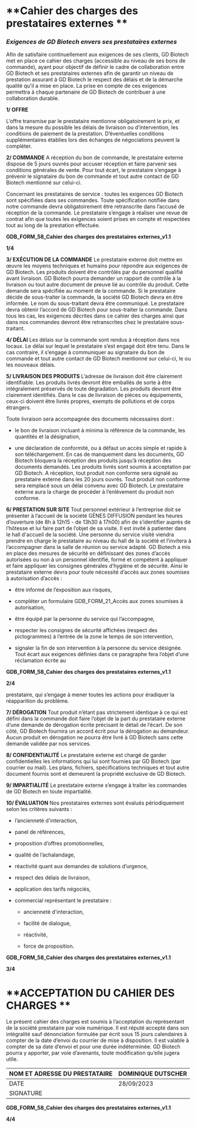 # **Cahier des charges des prestataires externes **
### **_Exigences de GD Biotech envers ses prestataires externes_**

Afin de satisfaire continuellement aux exigences de ses clients, GD Biotech met en place ce
cahier des charges (accessible au niveau de ses bons de commande), ayant pour objectif de
définir le cadre de collaboration entre GD Biotech et ses prestataires externes afin de garantir
un niveau de prestation assurant à GD Biotech le respect des délais et de la démarche qualité
qu’il a mise en place. La prise en compte de ces exigences permettra à chaque partenaire de
GD Biotech de contribuer à une collaboration durable.

**1/ OFFRE**

L’offre transmise par le prestataire mentionne obligatoirement le prix, et dans la mesure du
possible les délais de livraison ou d’intervention, les conditions de paiement de la prestation.
D’éventuelles conditions supplémentaires établies lors des échanges de négociations peuvent
la compléter.

**2/ COMMANDE**
A réception du bon de commande, le prestataire externe dispose de 5 jours ouvrés pour
accuser réception et faire parvenir ses conditions générales de vente. Pour tout écart, le
prestataire s’engage à prévenir le signataire du bon de commande et tout autre contact de
GD Biotech mentionné sur celui-ci.

Concernant les prestataires de service : toutes les exigences GD Biotech sont spécifiées dans
ses commandes. Toute spécification notifiée dans notre commande devra obligatoirement
être retranscrite dans l’accusé de réception de la commande.
Le prestataire s’engage à réaliser une revue de contrat afin que toutes les exigences soient
prises en compte et respectées tout au long de la prestation effectuée.

**GDB_FORM_58_Cahier des charges des prestataires externes_v1.1**

**1/4**

**3/ EXÉCUTION DE LA COMMANDE**
Le prestataire externe doit mettre en œuvre les moyens techniques et humains pour répondre
aux exigences de GD Biotech. Les produits doivent être contrôlés par du personnel qualifié
avant livraison. GD Biotech pourra demander un rapport de contrôle à la livraison ou tout autre
document de preuve lié au contrôle du produit. Cette demande sera spécifiée au moment de
la commande.
Si le prestataire décide de sous-traiter la commande, la société GD Biotech devra en être
informée. Le nom du sous-traitant devra être communiqué. Le prestataire devra obtenir
l’accord de GD Biotech pour sous-traiter la commande. Dans tous les cas, les exigences
décrites dans ce cahier des charges ainsi que dans nos commandes devront être retranscrites
chez le prestataire sous-traitant.

**4/ DÉLAI**
Les délais sur la commande sont rendus à réception dans nos locaux. Le délai sur lequel le
prestataire s’est engagé doit être tenu. Dans le cas contraire, il s’engage à communiquer au
signataire du bon de commande et tout autre contact de GD Biotech mentionné sur celui-ci,
le ou les nouveaux délais.

**5/ LIVRAISON DES PRODUITS**
L’adresse de livraison doit être clairement identifiable. Les produits livrés devront être
emballés de sorte à être intégralement préservés de toute dégradation. Les produits devront
être clairement identifiés.
Dans le cas de livraison de pièces ou équipements, ceux-ci doivent être livrés propres,
exempts de pollutions et de corps étrangers.

Toute livraison sera accompagnée des documents nécessaires dont :

   - le bon de livraison incluant à minima la référence de la commande, les quantités et la
désignation,

   - une déclaration de conformité, ou à défaut un accès simple et rapide à son
téléchargement.
En cas de manquement dans les documents, GD Biotech bloquera la réception des produits
jusqu’à réception des documents demandés.
Les produits livrés sont soumis à acceptation par GD Biotech. A réception, tout produit non
conforme sera signalé au prestataire externe dans les 20 jours ouvrés. Tout produit non
conforme sera remplacé sous un délai convenu avec GD Biotech. Le prestataire externe aura
la charge de procéder à l’enlèvement du produit non conforme.

**6/ PRESTATION SUR SITE**
Tout personnel extérieur à l’entreprise doit se présenter à l’accueil de la société GÈNES
DIFFUSION pendant les heures d’ouverture (de 8h à 12h15 - de 13h30 à 17h00) afin de
s’identifier auprès de l’hôtesse et lui faire part de l’objet de sa visite. Il est invité à patienter
dans le hall d'accueil de la société. Une personne du service visité viendra prendre en charge
le prestataire au niveau du hall de la société et l’invitera à l’accompagner dans la salle de
réunion ou service adapté.
GD Biotech a mis en place des mesures de sécurité en définissant des zones d’accès
autorisées ou non à un personnel identifié, formé et compétent à appliquer et faire appliquer
les consignes générales d’hygiène et de sécurité. Ainsi le prestataire externe devra pour toute
nécessité d’accès aux zones soumises à autorisation d’accès :

   - être informé de l’exposition aux risques,

   - compléter un formulaire GDB_FORM_21_Accès aux zones soumises à autorisation,

   - être équipé par la personne du service qui l’accompagne,

   - respecter les consignes de sécurité affichées (respect des pictogrammes) à l’entrée
de la zone le temps de son intervention,

   - signaler la fin de son intervention à la personne du service désignée.
Tout écart aux exigences définies dans ce paragraphe fera l’objet d’une réclamation écrite au

**GDB_FORM_58_Cahier des charges des prestataires externes_v1.1**

**2/4**

prestataire, qui s’engage à mener toutes les actions pour éradiquer la réapparition du
problème.

**7/ DÉROGATION**
Tout produit n’étant pas strictement identique à ce qui est défini dans la commande doit faire
l’objet de la part du prestataire externe d’une demande de dérogation écrite précisant le détail
de l’écart. De son côté, GD Biotech fournira un accord écrit pour la dérogation au demandeur.
Aucun produit en dérogation ne pourra être livré à GD Biotech sans cette demande validée
par nos services.

**8/ CONFIDENTIALITÉ**
Le prestataire externe est chargé de garder confidentielles les informations qui lui sont
fournies par GD Biotech (par courrier ou mail). Les plans, fichiers, spécifications techniques
et tout autre document fournis sont et demeurent la propriété exclusive de GD Biotech.

**9/ IMPARTIALITÉ**
Le prestataire externe s’engage à traiter les commandes de GD Biotech en toute impartialité.

**10/ ÉVALUATION**
Nos prestataires externes sont évalués périodiquement selon les critères suivants :

   - l’ancienneté d'interaction,

   - panel de références,

   - proposition d’offres promotionnelles,

   - qualité de l’achalandage,

   - réactivité quant aux demandes de solutions d’urgence,

   - respect des délais de livraison,

   - application des tarifs négociés,

   - commercial représentant le prestataire :

        - ancienneté d'interaction,

        - facilité de dialogue,

        - réactivité,

        - force de proposition.

**GDB_FORM_58_Cahier des charges des prestataires externes_v1.1**

**3/4**

# **ACCEPTATION DU CAHIER DES CHARGES **

Le présent cahier des charges est soumis à l’acceptation du représentant de la société
prestataire par voie numérique. Il est réputé accepté dans son intégralité sauf dénonciation
formulée par écrit sous 15 jours calendaires à compter de la date d’envoi du courrier de mise
à disposition.
Il est valable à compter de sa date d’envoi et pour une durée indéterminée.
GD Biotech pourra y apporter, par voie d’avenants, toute modification qu’elle jugera utile.



|NOM ET ADRESSE DU PRESTATAIRE|DOMINIQUE DUTSCHER|
|---|---|
|DATE|28/09/2023|
|SIGNATURE||


**GDB_FORM_58_Cahier des charges des prestataires externes_v1.1**


**4/4**

